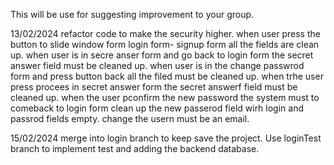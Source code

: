 This will be use for suggesting improvement to your group. 

13/02/2024
refactor code to make the security higher.
    when user press the button to slide window form login form- signup form all the fields are clean up.
    when user is in secre anser form and go back to login form the secret answer field must be cleaned up.
    when user is in the change passwrod form and press button back all the filed must be cleaned up.
    when trhe user press procees in secret answer form the secret answerf field must be cleaned up.
    when the user pconfirm the new password the system must to comeback to login form clean up the new passerod field wirh login and passrod fields empty.
    change the usern must be an email.


15/02/2024
merge into login branch to keep save the project.
Use loginTest branch to implement test and adding the backend database. 
